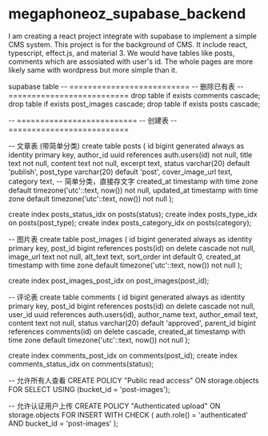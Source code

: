 # megaphoneoz_supabase_backend

I am creating a react project integrate with supabase to implement a simple CMS system. This project is for the background of CMS.
It include react, typescript, effect.js, and material 3.
We would have tables like posts, comments which are assosiated with user's id.
The whole pages are more likely same with wordpress but more simple than it.

supabase table
-- ==========================
-- 删除已有表
-- ==========================
drop table if exists comments cascade;
drop table if exists post_images cascade;
drop table if exists posts cascade;

-- ==========================
-- 创建表
-- ==========================

-- 文章表 (带简单分类)
create table posts (
  id bigint generated always as identity primary key,
  author_id uuid references auth.users(id) not null,
  title text not null,
  content text not null,
  excerpt text,
  status varchar(20) default 'publish',
  post_type varchar(20) default 'post',
  cover_image_url text,
  category text,                                     -- 简单分类，直接存文字
  created_at timestamp with time zone default timezone('utc'::text, now()) not null,
  updated_at timestamp with time zone default timezone('utc'::text, now()) not null
);

create index posts_status_idx on posts(status);
create index posts_type_idx on posts(post_type);
create index posts_category_idx on posts(category);

-- 图片表
create table post_images (
  id bigint generated always as identity primary key,
  post_id bigint references posts(id) on delete cascade not null,
  image_url text not null,
  alt_text text,
  sort_order int default 0,
  created_at timestamp with time zone default timezone('utc'::text, now()) not null
);

create index post_images_post_idx on post_images(post_id);

-- 评论表
create table comments (
  id bigint generated always as identity primary key,
  post_id bigint references posts(id) on delete cascade not null,
  user_id uuid references auth.users(id),
  author_name text,
  author_email text,
  content text not null,
  status varchar(20) default 'approved',
  parent_id bigint references comments(id) on delete cascade,
  created_at timestamp with time zone default timezone('utc'::text, now()) not null
);

create index comments_post_idx on comments(post_id);
create index comments_status_idx on comments(status);





-- 允许所有人查看
CREATE POLICY "Public read access" 
ON storage.objects 
FOR SELECT 
USING (bucket_id = 'post-images');

-- 允许认证用户上传
CREATE POLICY "Authenticated upload" 
ON storage.objects 
FOR INSERT 
WITH CHECK (
  auth.role() = 'authenticated' 
  AND bucket_id = 'post-images'
);
